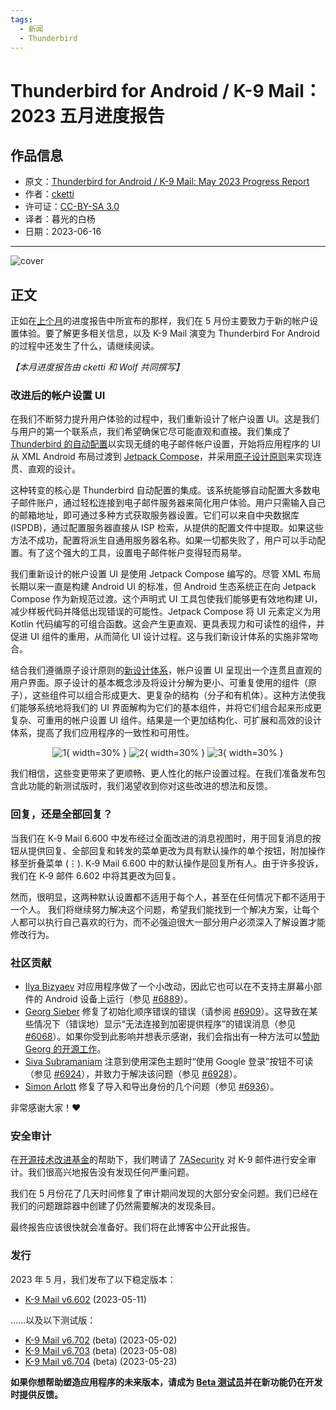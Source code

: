 ```yaml
---
tags:
  - 新闻
  - Thunderbird
---
```


# Thunderbird for Android / K-9 Mail：2023 五月进度报告


## 作品信息

- 原文：[Thunderbird for Android / K-9 Mail: May 2023 Progress Report](https://blog.thunderbird.net/2023/06/thunderbird-for-android-k-9-mail-may-2023-progress-report/)
- 作者：[cketti](https://blog.thunderbird.net/author/ckettithunderbird-net/)
- 许可证：[CC-BY-SA 3.0](http://creativecommons.org/licenses/by-sa/3.0/)
- 译者：暮光的白杨
- 日期：2023-06-16

---

![cover](./images/2023-06/tb/K9-March.jpg)

## 正文

正如在[上个月][2023-04]的进度报告中所宣布的那样，我们在 5 月份主要致力于新的帐户设置体验。要了解更多相关信息，以及 K-9 Mail 演变为 Thunderbird For Android 的过程中还发生了什么，请继续阅读。

*【本月进度报告由 cketti 和 Wolf 共同撰写】*

### 改进后的帐户设置 UI

在我们不断努力提升用户体验的过程中，我们重新设计了帐户设置 UI。这是我们与用户的第一个联系点，我们希望确保它尽可能直观和直接。我们集成了 [Thunderbird 的自动配置][autoconfig]以实现无缝的电子邮件帐户设置，开始将应用程序的 UI 从 XML Android 布局过渡到 [Jetpack Compose]，并采用[原子设计原则][atom]来实现连贯、直观的设计。

这种转变的核心是 Thunderbird 自动配置的集成。该系统能够自动配置大多数电子邮件账户，通过轻松连接到电子邮件服务器来简化用户体验。用户只需输入自己的邮箱地址，即可通过多种方式获取服务器设置。它们可以来自中央数据库 (ISPDB)，通过配置服务器直接从 ISP 检索，从提供的配置文件中提取。如果这些方法不成功，配置将派生自通用服务器名称。如果一切都失败了，用户可以手动配置。有了这个强大的工具，设置电子邮件帐户变得轻而易举。

我们重新设计的帐户设置 UI 是使用 Jetpack Compose 编写的。尽管 XML 布局长期以来一直是构建 Android UI 的标准，但 Android 生态系统正在向 Jetpack Compose 作为新规范过渡。这个声明式 UI 工具包使我们能够更有效地构建 UI，减少样板代码并降低出现错误的可能性。Jetpack Compose 将 UI 元素定义为用 Kotlin 代码编写的可组合函数。这会产生更直观、更具表现力和可读性的组件，并促进 UI 组件的重用，从而简化 UI 设计过程。这与我们新设计体系的实施非常吻合。

结合我们遵循原子设计原则的[新设计体系][design]，帐户设置 UI 呈现出一个连贯且直观的用户界面。原子设计的基本概念涉及将设计分解为更小、可重复使用的组件（原子），这些组件可以组合形成更大、更复杂的结构（分子和有机体）。这种方法使我们能够系统地将我们的 UI 界面解构为它们的基本组件，并将它们组合起来形成更复杂、可重用的帐户设置 UI 组件。结果是一个更加结构化、可扩展和高效的设计体系，提高了我们应用程序的一致性和可用性。


<center>

![1](./images/2023-06/tb/auto_discovery_email_input-1.png){ width=30% }
![2](./images/2023-06/tb/auto_discovery_found_trusted_configuration-768x1664.png){ width=30% }
![3](./images/2023-06/tb/auto_discovery_found_trusted_configuration_expanded-768x1664.png){ width=30% }

</center>

我们相信，这些变更带来了更顺畅、更人性化的帐户设置过程。在我们准备发布包含此功能的新测试版时，我们渴望收到你对这些改进的想法和反馈。

[autoconfig]: https://mzla.link/autoconfig
[Jetpack Compose]: https://developer.android.com/jetpack/compose
[atom]: https://atomicdesign.bradfrost.com/chapter-2/
[design]: https://github.com/thundernest/k-9/tree/main/core/ui/compose/designsystem
[2023-04]: https://blog.thunderbird.net/2023/05/thunderbird-for-android-k-9-mail-april-progress-report/

### 回复，还是全部回复？

当我们在 K‑9 Mail 6.600 中发布经过全面改进的消息视图时，用于回复消息的按钮从提供回复、全部回复和转发的菜单更改为具有默认操作的单个按钮，附加操作移至折叠菜单 (⋮). K‑9 Mail 6.600 中的默认操作是回复所有人。由于许多投诉，我们在 K‑9 邮件 6.602 中将其更改为回复。

然而，很明显，这两种默认设置都不适用于每个人，甚至在任何情况下都不适用于一个人。 我们将继续努力解决这个问题，希望我们能找到一个解决方案，让每个人都可以执行自己喜欢的行为，而不必强迫很大一部分用户必须深入了解设置才能修改行为。

### 社区贡献

- [Ilya Bizyaev] 对应用程序做了一个小改动，因此它也可以在不支持主屏幕小部件的 Android 设备上运行（参见 [#6889]）。
- [Georg Sieber] 修复了初始化顺序错误的错误（请参阅 [#6909]）。这导致在某些情况下（错误地）显示“无法连接到加密提供程序”的错误消息（参见 [#6068]）。如果你受到此影响并想表示感谢，我们会指出有一种方法可以[赞助 Georg 的开源工作][sponsor]。
- [Siva Subramaniam] 注意到使用深色主题时“使用 Google 登录”按钮不可读（参见  [#6924]），并致力于解决该问题（参见 [#6928]）。
- [Simon Arlott] 修复了导入和导出身份的几个问题（参见 [#6936]）。

非常感谢大家！❤️

[Ilya Bizyaev]: https://github.com/IlyaBizyaev
[#6889]: https://github.com/thundernest/k-9/pull/6889
[Georg Sieber]: https://github.com/schorschii
[#6909]: https://github.com/thundernest/k-9/pull/6909
[#6068]: https://github.com/thundernest/k-9/issues/6068
[sponsor]: https://github.com/sponsors/schorschii
[Siva Subramaniam]: https://github.com/siva-subramaniam-v
[#6924]: https://github.com/thundernest/k-9/issues/6924
[#6928]: https://github.com/thundernest/k-9/pull/6928
[Simon Arlott]: https://github.com/nomis
[#6936]: https://github.com/thundernest/k-9/pull/6936

### 安全审计

在[开源技术改进基金][ostif]的帮助下，我们聘请了 [7ASecurity] 对 K-9 邮件进行安全审计。我们很高兴地报告没有发现任何严重问题。

我们在 5 月份花了几天时间修复了审计期间发现的大部分安全问题。我们已经在我们的问题跟踪器中创建了仍然需要解决的发现条目。

最终报告应该很快就会准备好。我们将在此博客中公开此报告。

[ostif]: https://ostif.org/
[7ASecurity]: https://7asecurity.com/

### 发行

2023 年 5 月，我们发布了以下稳定版本：

- [K-9 Mail v6.602] (2023-05-11)

……以及以下测试版：

- [K-9 Mail v6.702] (beta) (2023-05-02)
- [K-9 Mail v6.703] (beta) (2023-05-08)
- [K-9 Mail v6.704] (beta) (2023-05-23)

**如果你想帮助塑造应用程序的未来版本，请成为 [Beta 测试员][tester]并在新功能仍在开发时提供反馈。**

[K-9 Mail v6.602]: https://github.com/thundernest/k-9/releases/tag/6.602
[K-9 Mail v6.702]: https://github.com/thundernest/k-9/releases/tag/6.702
[K-9 Mail v6.703]: https://github.com/thundernest/k-9/releases/tag/6.703
[K-9 Mail v6.704]: https://github.com/thundernest/k-9/releases/tag/6.704
[tester]: https://forum.k9mail.app/t/how-do-i-become-a-beta-tester/68